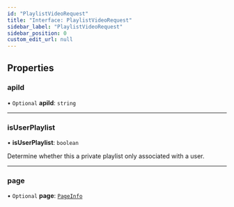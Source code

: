 ```yaml
---
id: "PlaylistVideoRequest"
title: "Interface: PlaylistVideoRequest"
sidebar_label: "PlaylistVideoRequest"
sidebar_position: 0
custom_edit_url: null
---
```


## Properties

### apiId

• `Optional` **apiId**: `string`

___

### isUserPlaylist

• **isUserPlaylist**: `boolean`

Determine whether this a private playlist only associated with a user.

___

### page

• `Optional` **page**: [`PageInfo`](PageInfo.md)
